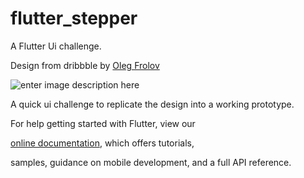 
#  flutter_stepper

  

A Flutter Ui challenge.

  Design from dribbble by [Oleg Frolov](https://dribbble.com/shots/5811310-Stepper-XIX)

![enter image description here](https://lh3.googleusercontent.com/KOgHkC4n-gS0wa21kk7RiJfpFIsZHEwrdobfthN9z2d3hJwEWwT8FrWfQwYG5gT_Xiz14UM6rrN2 "gif")
  

A quick ui challenge to replicate the design into a working prototype.

  


  

For help getting started with Flutter, view our

[online documentation](https://flutter.io/docs), which offers tutorials,

samples, guidance on mobile development, and a full API reference.
